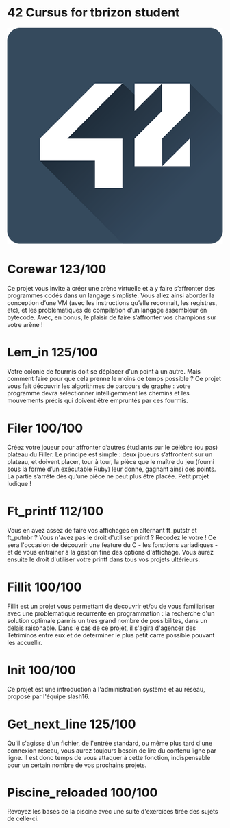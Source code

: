 # 42 Cursus for tbrizon student
![](Screenshots/42.png)



# Corewar 123/100

Ce projet vous invite à créer une arène virtuelle et à y faire s’affronter des programmes codés dans un langage simpliste. Vous allez ainsi aborder la conception d’une VM (avec les instructions qu’elle reconnait, les registres, etc), et les problématiques de compilation d’un langage assembleur en bytecode. Avec, en bonus, le plaisir de faire s’affronter vos champions sur votre arène !

# Lem_in 125/100

Votre colonie de fourmis doit se déplacer d'un point à un autre. Mais comment faire pour que cela prenne le moins de temps possible ? Ce projet vous fait découvrir les algorithmes de parcours de graphe : votre programme devra sélectionner intelligemment les chemins et les mouvements précis qui doivent être empruntés par ces fourmis.

# Filer 100/100

Créez votre joueur pour affronter d’autres étudiants sur le célèbre (ou pas) plateau du Filler. Le principe est simple : deux joueurs s’affrontent sur un plateau, et doivent placer, tour à tour, la pièce que le maître du jeu (fourni sous la forme d’un exécutable Ruby) leur donne, gagnant ainsi des points. La partie s’arrête dès qu’une pièce ne peut plus être placée. Petit projet ludique !

# Ft_printf 112/100

Vous en avez assez de faire vos affichages en alternant ft_putstr et ft_putnbr ? Vous n'avez pas le droit d'utiliser printf ? Recodez le votre ! Ce sera l'occasion de découvrir une feature du C - les fonctions variadiques - et de vous entrainer à la gestion fine des options d'affichage. Vous aurez ensuite le droit d'utiliser votre printf dans tous vos projets ultérieurs.

# Fillit 100/100

Fillit est un projet vous permettant de decouvrir et/ou de vous familiariser avec une problematique recurrente en programmation : la recherche d'un solution optimale parmis un tres grand nombre de possibilites, dans un delais raisonable. Dans le cas de ce projet, il s'agira d'agencer des Tetriminos entre eux et de determiner le plus petit carre possible pouvant les accuellir.

# Init 100/100

Ce projet est une introduction à l'administration système et au réseau, proposé par l'équipe slash16.

# Get_next_line 125/100

Qu'il s'agisse d'un fichier, de l'entrée standard, ou même plus tard d'une connexion réseau, vous aurez toujours besoin de lire du contenu ligne par ligne. Il est donc temps de vous attaquer à cette fonction, indispensable pour un certain nombre de vos prochains projets.

# Piscine_reloaded 100/100

Revoyez les bases de la piscine avec une suite d'exercices tirée des sujets de celle-ci.
